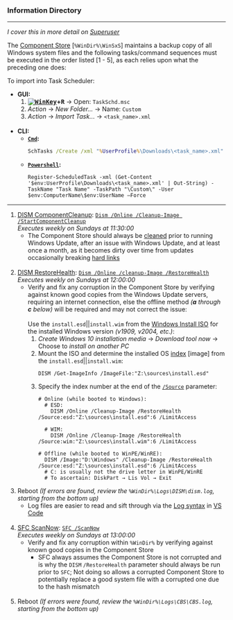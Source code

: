 ### Information Directory ###
---
_I cover this in more detail on [Superuser][1]_

The [Component Store][2] [`%WinDir%\WinSxS`] maintains a backup copy of all Windows system files and the following tasks/command sequences must be executed in the order listed [1 - 5], as each relies upon what the preceding one does:

To import into Task Scheduler:
 - **GUI:**
   1. **<kbd>[![WinKey][3]][3]</kbd>+<kbd>R</kbd>** → Open: `TaskSchd.msc`
   2. _Action_ → _New Folder..._ → Name: `Custom`
   3. _Action_ → _Import Task..._ → `<task_name>.xml` <br><br>
 - **CLI:**
   - **[`Cmd`][4]:**
      ```bat
      SchTasks /Create /xml "%UserProfile%\Downloads\<task_name>.xml" /tn "\Custom\Task Name" /ru "%ComputerName%\%UserName%"
      ```
   - **[`Powershell`][5]:**
      ```pwsh
      Register-ScheduledTask -xml (Get-Content '$env:UserProfile\Downloads\<task_name>.xml' | Out-String) -TaskName "Task Name" -TaskPath "\Custom\" -User $env:ComputerName\$env:UserName –Force
      ```
---
 1. [DISM ComponentCleanup](Dism_ComponentCleanup.xml): [`Dism /Online /Cleanup-Image /StartComponentCleanup`][6] <br> _Executes weekly on Sundays at 11:30:00_
    - The Component Store should always be [cleaned][7] prior to running Windows Update, after an issue with Windows Update, and at least once a month, as it becomes dirty over time from updates occasionally breaking [hard links][8] <br><br>
 2. [DISM RestoreHealth](Dism_RestoreHealth.xml): [`Dism /Online /cleanup-Image /RestoreHealth`][9] <br> _Executes weekly on Sundays at 12:00:00_
    - Verify and fix any corruption in the Component Store by verifying against known good copies from the Windows Update servers, requiring an internet connection, else the offline method _(**a** through **c** below)_ will be required and may not correct the issue: <br><br> Use the `install.esd`||`install.wim` from the [Windows Install ISO][10]  for the installed Windows version _(v1909, v2004, etc.)_:
      1. _Create Windows 10 installation media_ → _Download tool now_ → Choose to _install on another PC_
      2. Mount the ISO and determine the installed OS [index][11] [image] from the `install.esd`||`install.wim`:
         ```pwsh
         DISM /Get-ImageInfo /ImageFile:"Z:\sources\install.esd"
         ```
      3. Specify the index number at the end of the [`/Source`][12] parameter:
         ```pwsh
         # Online (while booted to Windows):
           # ESD:
             DISM /Online /Cleanup-Image /RestoreHealth /Source:esd:"Z:\sources\install.esd":6 /LimitAccess

           # WIM:
             DISM /Online /Cleanup-Image /RestoreHealth /Source:wim:"Z:\sources\install.wim":6 /LimitAccess

         # Offline (while booted to WinPE/WinRE):
           DISM /Image:"D:\Windows" /Cleanup-Image /RestoreHealth /Source:esd:"Z:\sources\install.esd":6 /LimitAccess
           # C: is usually not the drive letter in WinPE/WinRE
           # To ascertain: DiskPart → Lis Vol → Exit
         ```
 3. Reboot _(If errors are found, review the `%WinDir%\Logs\DISM\dism.log`, starting from the bottom up)_
    - Log files are easier to read and sift through via the [Log syntax][13] in [VS Code][14] <br><br>
 4. [SFC ScanNow](Sfc_ScanNow.xml): [`SFC /ScanNow`][15] <br> _Executes weekly on Sundays at 13:00:00_
    - Verify and fix any corruption within `%WinDir%` by verifying against known good copies in the Component Store
      - SFC always assumes the Component Store is not corrupted and is why the `DISM` `/RestoreHealth` parameter should always be run prior to `SFC`; Not doing so allows a corrupted Component Store to potentially replace a good system file with a corrupted one due to the hash mismatch <br><br>
 5. Reboot _(If errors were found, review the `%WinDir%\Logs\CBS\CBS.log`, starting from the bottom up)_


  [1]: https://superuser.com/q/1579030/529800
  [2]: https://docs.microsoft.com/en-us/windows-hardware/manufacture/desktop/manage-the-component-store
  [3]: https://i.stack.imgur.com/RVqhe.png
  [4]: https://docs.microsoft.com/en-us/windows/win32/taskschd/schtasks
  [5]: https://docs.microsoft.com/en-us/powershell/module/scheduledtasks/register-scheduledtask
  [6]: https://docs.microsoft.com/en-us/windows-hardware/manufacture/desktop/clean-up-the-winsxs-folder#dismexe
  [7]: https://docs.microsoft.com/en-us/windows-hardware/manufacture/desktop/clean-up-the-winsxs-folder
  [8]: https://docs.microsoft.com/en-us/windows-hardware/manufacture/desktop/manage-the-component-store#hard-links
  [9]: https://docs.microsoft.com/en-us/windows-hardware/manufacture/desktop/repair-a-windows-image
  [10]: https://www.microsoft.com/en-us/software-download/windows10
  [11]: https://docs.microsoft.com/en-us/windows-hardware/manufacture/desktop/dism-image-management-command-line-options-s14#get-imageinfo
  [12]: https://docs.microsoft.com/en-us/windows-hardware/manufacture/desktop/configure-a-windows-repair-source
  [13]: https://stackoverflow.com/a/30776845/6819406
  [14]: https://code.visualstudio.com/
  [15]: https://docs.microsoft.com/en-us/windows-server/administration/windows-commands/sfc
